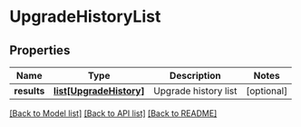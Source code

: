 # UpgradeHistoryList

## Properties
Name | Type | Description | Notes
------------ | ------------- | ------------- | -------------
**results** | [**list[UpgradeHistory]**](UpgradeHistory.md) | Upgrade history list | [optional] 

[[Back to Model list]](../README.md#documentation-for-models) [[Back to API list]](../README.md#documentation-for-api-endpoints) [[Back to README]](../README.md)

